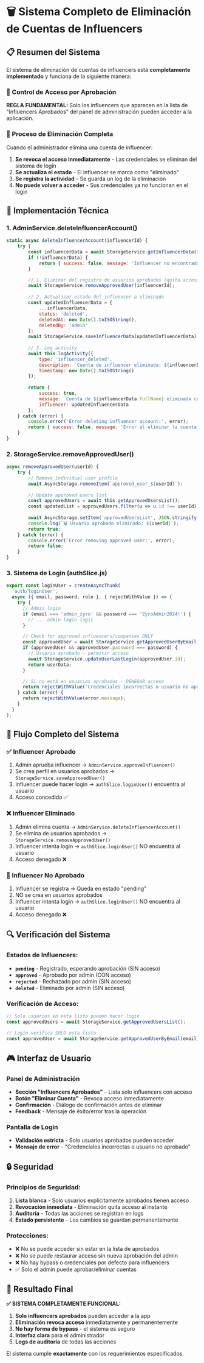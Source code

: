 # 🗑️ Sistema Completo de Eliminación de Cuentas de Influencers

## 📋 Resumen del Sistema

El sistema de eliminación de cuentas de influencers está **completamente implementado** y funciona de la siguiente manera:

### 🔐 Control de Acceso por Aprobación

**REGLA FUNDAMENTAL:** Solo los influencers que aparecen en la lista de "Influencers Aprobados" del panel de administración pueden acceder a la aplicación.

### 🚫 Proceso de Eliminación Completa

Cuando el administrador elimina una cuenta de influencer:

1. **Se revoca el acceso inmediatamente** - Las credenciales se eliminan del sistema de login
2. **Se actualiza el estado** - El influencer se marca como "eliminado" 
3. **Se registra la actividad** - Se guarda un log de la eliminación
4. **No puede volver a acceder** - Sus credenciales ya no funcionan en el login

## 🔧 Implementación Técnica

### 1. **AdminService.deleteInfluencerAccount()**

```javascript
static async deleteInfluencerAccount(influencerId) {
    try {
        const influencerData = await StorageService.getInfluencerData(influencerId);
        if (!influencerData) {
            return { success: false, message: 'Influencer no encontrado' };
        }

        // 1. Eliminar del registro de usuarios aprobados (quita acceso a login)
        await StorageService.removeApprovedUser(influencerId);
        
        // 2. Actualizar estado del influencer a eliminado
        const updatedInfluencerData = {
            ...influencerData,
            status: 'deleted',
            deletedAt: new Date().toISOString(),
            deletedBy: 'admin'
        };
        await StorageService.saveInfluencerData(updatedInfluencerData);
        
        // 3. Log activity
        await this.logActivity({
            type: 'influencer_deleted',
            description: `Cuenta de influencer eliminada: ${influencerData.fullName} (@${influencerData.instagramUsername}) - Acceso revocado`,
            timestamp: new Date().toISOString()
        });
        
        return { 
            success: true, 
            message: `Cuenta de ${influencerData.fullName} eliminada correctamente`,
            influencer: updatedInfluencerData
        };
    } catch (error) {
        console.error('Error deleting influencer account:', error);
        return { success: false, message: 'Error al eliminar la cuenta del influencer' };
    }
}
```

### 2. **StorageService.removeApprovedUser()**

```javascript
async removeApprovedUser(userId) {
    try {
        // Remove individual user profile
        await AsyncStorage.removeItem(`approved_user_${userId}`);
        
        // Update approved users list
        const approvedUsers = await this.getApprovedUsersList();
        const updatedList = approvedUsers.filter(u => u.id !== userId);
        
        await AsyncStorage.setItem('approvedUsersList', JSON.stringify(updatedList));
        console.log(`🗑️ Usuario aprobado eliminado: ${userId}`);
        return true;
    } catch (error) {
        console.error('Error removing approved user:', error);
        return false;
    }
}
```

### 3. **Sistema de Login (authSlice.js)**

```javascript
export const loginUser = createAsyncThunk(
  'auth/loginUser',
  async ({ email, password, role }, { rejectWithValue }) => {
    try {
      // Admin login
      if (email === 'admin_zyro' && password === 'ZyroAdmin2024!') {
        // ... admin login logic
      }

      // Check for approved influencers/companies ONLY
      const approvedUser = await StorageService.getApprovedUserByEmail(email);
      if (approvedUser && approvedUser.password === password) {
        // Usuario aprobado - permitir acceso
        await StorageService.updateUserLastLogin(approvedUser.id);
        return userData;
      }

      // Si no está en usuarios aprobados - DENEGAR acceso
      return rejectWithValue('Credenciales incorrectas o usuario no aprobado');
    } catch (error) {
      return rejectWithValue(error.message);
    }
  }
);
```

## 🎯 Flujo Completo del Sistema

### ✅ Influencer Aprobado
1. Admin aprueba influencer → `AdminService.approveInfluencer()`
2. Se crea perfil en usuarios aprobados → `StorageService.saveApprovedUser()`
3. Influencer puede hacer login → `authSlice.loginUser()` encuentra al usuario
4. Acceso concedido ✅

### ❌ Influencer Eliminado
1. Admin elimina cuenta → `AdminService.deleteInfluencerAccount()`
2. Se elimina de usuarios aprobados → `StorageService.removeApprovedUser()`
3. Influencer intenta login → `authSlice.loginUser()` NO encuentra al usuario
4. Acceso denegado ❌

### 🚫 Influencer No Aprobado
1. Influencer se registra → Queda en estado "pending"
2. NO se crea en usuarios aprobados
3. Influencer intenta login → `authSlice.loginUser()` NO encuentra al usuario
4. Acceso denegado ❌

## 🔍 Verificación del Sistema

### Estados de Influencers:
- **`pending`** - Registrado, esperando aprobación (SIN acceso)
- **`approved`** - Aprobado por admin (CON acceso)
- **`rejected`** - Rechazado por admin (SIN acceso)
- **`deleted`** - Eliminado por admin (SIN acceso)

### Verificación de Acceso:
```javascript
// Solo usuarios en esta lista pueden hacer login
const approvedUsers = await StorageService.getApprovedUsersList();

// Login verifica SOLO esta lista
const approvedUser = await StorageService.getApprovedUserByEmail(email);
```

## 🎮 Interfaz de Usuario

### Panel de Administración
- **Sección "Influencers Aprobados"** - Lista solo influencers con acceso
- **Botón "Eliminar Cuenta"** - Revoca acceso inmediatamente
- **Confirmación** - Diálogo de confirmación antes de eliminar
- **Feedback** - Mensaje de éxito/error tras la operación

### Pantalla de Login
- **Validación estricta** - Solo usuarios aprobados pueden acceder
- **Mensaje de error** - "Credenciales incorrectas o usuario no aprobado"

## 🔒 Seguridad

### Principios de Seguridad:
1. **Lista blanca** - Solo usuarios explícitamente aprobados tienen acceso
2. **Revocación inmediata** - Eliminación quita acceso al instante
3. **Auditoría** - Todas las acciones se registran en logs
4. **Estado persistente** - Los cambios se guardan permanentemente

### Protecciones:
- ❌ No se puede acceder sin estar en la lista de aprobados
- ❌ No se puede restaurar acceso sin nueva aprobación del admin
- ❌ No hay bypass o credenciales por defecto para influencers
- ✅ Solo el admin puede aprobar/eliminar cuentas

## 🎯 Resultado Final

**✅ SISTEMA COMPLETAMENTE FUNCIONAL:**

1. **Solo influencers aprobados** pueden acceder a la app
2. **Eliminación revoca acceso** inmediatamente y permanentemente
3. **No hay forma de bypass** - el sistema es seguro
4. **Interfaz clara** para el administrador
5. **Logs de auditoría** de todas las acciones

El sistema cumple **exactamente** con los requerimientos especificados.